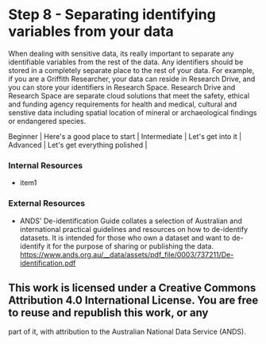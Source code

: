 # Step 8 - Separating identifying variables from your data

When dealing with sensitive data, its really important to separate any identifiable variables from the rest of the data. Any identifiers should be stored in a completely separate place to the rest of your data. For example, if you are a Griffith Researcher, your data can reside in Research Drive, and you can store your identifiers in Research Space.   Research Drive and Research Space are separate cloud solutions that  meet the safety, ethical and funding agency requirements for health and medical, cultural and senstive data including spatial location of mineral or archaeological findings or endangered species.   

Beginner | Here's a good place to start |
Intermediate | Let's get into it |
Advanced | Let's get everything polished |

### Internal Resources
* item1

### External Resources
* ANDS' De-identification Guide collates a selection of Australian and international practical guidelines and resources on how to de-identify datasets. It is intended for those who own a dataset and want to de-identify it for the purpose of sharing or publishing the data. https://www.ands.org.au/__data/assets/pdf_file/0003/737211/De-identification.pdf 
## This work is licensed under a Creative Commons Attribution 4.0 International License. You are free to reuse and republish this work, or any
part of it, with attribution to the Australian National Data Service (ANDS).


